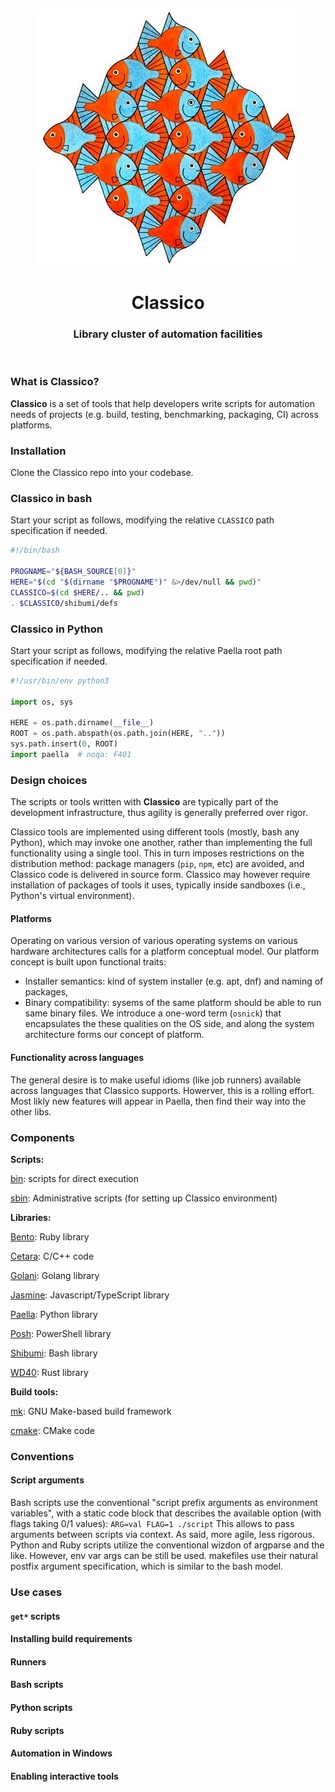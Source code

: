 <p align="center">
  <img src="docs/classico.jpg" alt="Logo" />
</p>
<h1 align="center">Classico</h1>
<h3 align="center">Library cluster of automation facilities</h3>
<p><br></p>

### What is Classico?

**Classico** is a set of tools that help developers write scripts for automation needs of projects (e.g. build, testing, benchmarking, packaging, CI) across platforms.

### Installation
Clone the Classico repo into your codebase.

### Classico in bash
Start your script as follows, modifying the relative `CLASSICO` path specification if needed.
```bash
#!/bin/bash

PROGNAME="${BASH_SOURCE[0]}"
HERE="$(cd "$(dirname "$PROGNAME")" &>/dev/null && pwd)"
CLASSICO=$(cd $HERE/.. && pwd)
. $CLASSICO/shibumi/defs
```

### Classico  in Python
Start your script as follows, modifying the relative Paella root path specification if needed.
```python
#!/usr/bin/env python3

import os, sys

HERE = os.path.dirname(__file__)
ROOT = os.path.abspath(os.path.join(HERE, ".."))
sys.path.insert(0, ROOT)
import paella  # noqa: F401
```

### Design choices

The scripts or tools written with **Classico** are typically part of the development infrastructure, thus agility is generally preferred over rigor.

Classico tools are implemented using different tools (mostly, bash any Python), which may invoke one another, rather than implementing the full functionality using a single tool. This in turn imposes restrictions on the distribution method: package managers (`pip`, `npm`, etc) are avoided, and Classico code is delivered in source form. Classico may however require installation of packages of tools it uses, typically inside sandboxes (i.e., Python's virtual environment).

#### Platforms

Operating on various version of various operating systems on various hardware architectures calls for a platform conceptual model. Our platform concept is built upon functional traits:
* Installer semantics: kind of system installer (e.g. apt, dnf) and naming of packages,
* Binary compatibility: sysems of the same platform should be able to run same binary files.
We introduce a one-word term (`osnick`) that encapsulates the these qualities on the OS side, and along the system architecture forms our concept of platform.

#### Functionality across languages

The general desire is to make useful idioms (like job runners) available across languages that Classico supports. Howerver, this is a rolling effort. Most likly new features will appear in Paella, then find their way into the other libs.

### Components

**Scripts:**

[bin](docs/bin.md): scripts for direct execution

[sbin](docs/sbin.md): Administrative scripts (for setting up Classico environment)

**Libraries:**

[Bento](docs/bento/README.md): Ruby library

[Cetara](cetara/README.md): C/C++ code

[Golani](docs/golani.md): Golang library

[Jasmine](docs/jasmine/README.md): Javascript/TypeScript library

[Paella](docs/paella/README.md): Python library

[Posh](docs/posh.md): PowerShell library

[Shibumi](docs/shibumi/README.md): Bash library

[WD40](docs/wd40.md): Rust library

**Build tools:**

[mk](docs/mk/README.md): GNU Make-based build framework

[cmake](docs/cmake.md): CMake code


### Conventions

#### Script arguments
Bash scripts use the conventional "script prefix arguments as environment variables", with a static code block that describes the available option (with flags taking 0/1 values):
`ARG=val FLAG=1 ./script`
This allows to pass arguments between scripts via context. As said, more agile, less rigorous.
Python and Ruby scripts utilize the conventional wizdon of argparse and the like. However, env var args can be still be used.
makefiles use their natural postfix argument specification, which is similar to the bash model.

### Use cases

#### `get*` scripts

#### Installing build requirements

#### Runners

#### Bash scripts

#### Python scripts

#### Ruby scripts

#### Automation in Windows

#### Enabling interactive tools
